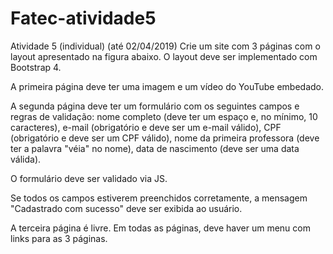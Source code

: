 # Fatec-atividade5

Atividade 5 (individual) (até 02/04/2019) Crie um site com 3 páginas com o layout apresentado na figura abaixo. O layout deve ser implementado com Bootstrap 4. 

A primeira página deve ter uma imagem e um vídeo do YouTube embedado.

A segunda página deve ter um formulário com os seguintes campos e regras de validação: 
nome completo (deve ter um espaço e, no mínimo, 10 caracteres),
e-mail (obrigatório e deve ser um e-mail válido), 
CPF (obrigatório e deve ser um CPF válido), nome da primeira professora (deve ter a palavra "véia" no nome), 
data de nascimento (deve ser uma data válida). 

O formulário deve ser validado via JS. 

Se todos os campos estiverem preenchidos corretamente, a mensagem "Cadastrado com sucesso" deve ser exibida ao usuário. 

A terceira página é livre. Em todas as páginas, deve haver um menu com links para as 3 páginas.
